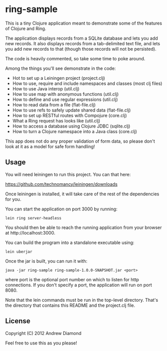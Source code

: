 # ring-sample

This is a tiny Clojure application meant to demonstrate some of the features
of Clojure and Ring. 

The application displays records from a SQLite database and lets you add new
records. It also displays records from a tab-delimited text file, and lets
you add new records to that (though those records will not be persisted).

The code is heavily commented, so take some time to poke around.

Among the things you'll see demonstrate in the code:

* Hot to set up a Leiningen project (project.clj)
* How to use, require and include namespaces and classes (most clj files)
* How to use Java interop (util.clj)
* How to use map with anonymous functions (util.clj)
* How to define and use regular expressions (util.clj)
* How to read data from a file (flat-file.clj)
* How to use refs to safely update shared data (flat-file.clj)
* How to set up RESTful routes with Compojure (core.clj)
* What a Ring request has looks like (util.clj)
* How to access a database using Clojure JDBC (sqlite.clj)
* How to turn a Clojure namespace into a Java class (core.clj)

This app does not do any proper validation of form data, so please don't
look at it as a model for safe form handling!

## Usage

You will need leiningen to run this project. You can that here:

https://github.com/technomancy/leiningen/downloads

Once leiningen is installed, it will take care of the rest of the
dependencies for you.

You can start the application on port 3000 by running:

    lein ring server-headless

You should then be able to reach the running application from your 
browser at http://localhost:3000.

You can build the program into a standalone executable using:

    lein uberjar 

Once the jar is built, you can run it with:

    java -jar ring-sample ring-sample-1.0.0-SNAPSHOT.jar <port>

where port is the optional port number on which to listen for http connections.
If you don't specify a port, the application will run on port 8080.

Note that the lein commands must be run in the top-level directory. That's the
directory that contains this README and the project.clj file.

## License

Copyright (C) 2012 Andrew Diamond

Feel free to use this as you please!

